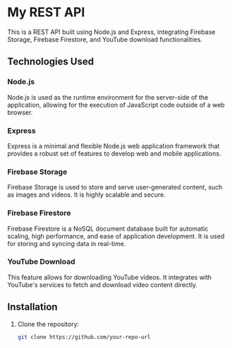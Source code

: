# My REST API

This is a REST API built using Node.js and Express, integrating Firebase Storage, Firebase Firestore, and YouTube download functionalities.

## Technologies Used

### Node.js
Node.js is used as the runtime environment for the server-side of the application, allowing for the execution of JavaScript code outside of a web browser.

### Express
Express is a minimal and flexible Node.js web application framework that provides a robust set of features to develop web and mobile applications.

### Firebase Storage
Firebase Storage is used to store and serve user-generated content, such as images and videos. It is highly scalable and secure.

### Firebase Firestore
Firebase Firestore is a NoSQL document database built for automatic scaling, high performance, and ease of application development. It is used for storing and syncing data in real-time.

### YouTube Download
This feature allows for downloading YouTube videos. It integrates with YouTube's services to fetch and download video content directly.

## Installation

1. Clone the repository:
   ```sh
   git clone https://github.com/your-repo-url
